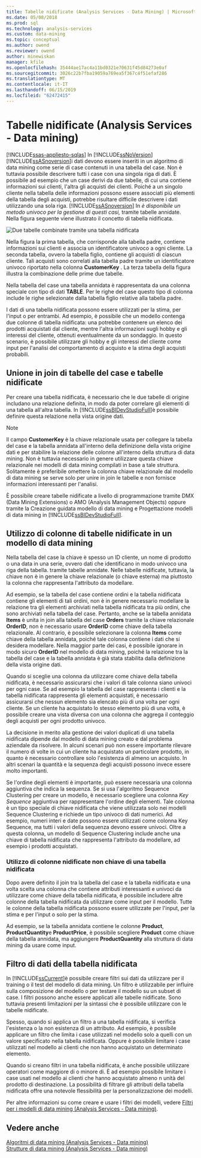 ```yaml
---
title: Tabelle nidificate (Analysis Services - Data Mining) | Microsoft Docs
ms.date: 05/08/2018
ms.prod: sql
ms.technology: analysis-services
ms.custom: data-mining
ms.topic: conceptual
ms.author: owend
ms.reviewer: owend
author: minewiskan
manager: kfile
ms.openlocfilehash: 35444ae17ac4a11bd0321e70631f45d84273e0af
ms.sourcegitcommit: 3026c22b7fba19059a769ea5f367c4f51efaf286
ms.translationtype: MT
ms.contentlocale: it-IT
ms.lasthandoff: 06/15/2019
ms.locfileid: "62472415"
---
```

# <a name="nested-tables-analysis-services---data-mining"></a>Tabelle nidificate (Analysis Services - Data mining)
[!INCLUDE[ssas-appliesto-sqlas](../../includes/ssas-appliesto-sqlas.md)]
  In [!INCLUDE[ssNoVersion](../../includes/ssnoversion-md.md)] [!INCLUDE[ssASnoversion](../../includes/ssasnoversion-md.md)]i dati devono essere inseriti in un algoritmo di data mining come serie di case contenuti in una tabella del case. Non è tuttavia possibile descrivere tutti i case con una singola riga di dati. È possibile ad esempio che un case derivi da due tabelle, di cui una contiene informazioni sui clienti, l'altra gli acquisti dei clienti. Poiché a un singolo cliente nella tabella delle informazioni possono essere associati più elementi della tabella degli acquisti, potrebbe risultare difficile descrivere i dati utilizzando una sola riga. [!INCLUDE[ssASnoversion](../../includes/ssasnoversion-md.md)] In *è disponibile un metodo univoco per la gestione di questi casi,* tramite tabelle annidate. Nella figura seguente viene illustrato il concetto di tabella nidificata.  
  
 ![Due tabelle combinate tramite una tabella nidificata](../../analysis-services/data-mining/media/nested-tables.gif "due tabelle combinate tramite una tabella nidificata")  
  
 Nella figura la prima tabella, che corrisponde alla tabella padre, contiene informazioni sui clienti e associa un identificatore univoco a ogni cliente. La seconda tabella, ovvero la tabella figlio, contiene gli acquisti di ciascun cliente. Tali acquisti sono correlati alla tabella padre tramite un identificatore univoco riportato nella colonna **CustomerKey** . La terza tabella della figura illustra la combinazione delle prime due tabelle.  
  
 Nella tabella del case una tabella annidata è rappresentata da una colonna speciale con tipo di dati **TABLE**. Per le righe del case questo tipo di colonna include le righe selezionate dalla tabella figlio relative alla tabella padre.  
  
 I dati di una tabella nidificata possono essere utilizzati per la stima, per l'input o per entrambi. Ad esempio, è possibile che un modello contenga due colonne di tabella nidificata: una potrebbe contenere un elenco dei prodotti acquistati dal cliente, mentre l'altra informazioni sugli hobby e gli interessi del cliente, ottenuti eventualmente da un sondaggio. In questo scenario, è possibile utilizzare gli hobby e gli interessi del cliente come input per l'analisi del comportamento di acquisto e la stima degli acquisti probabili.  
  
## <a name="joining-case-tables-and-nested-tables"></a>Unione in join di tabelle del case e tabelle nidificate  
 Per creare una tabella nidificata, è necessario che le due tabelle di origine includano una relazione definita, in modo da poter correlare gli elementi di una tabella all'altra tabella. In [!INCLUDE[ssBIDevStudioFull](../../includes/ssbidevstudiofull-md.md)]è possibile definire questa relazione nella vista origine dati.  
  
> [!NOTE]  
>  Il campo **CustomerKey** è la chiave relazionale usata per collegare la tabella del case e la tabella annidata all'interno della definizione della vista origine dati e per stabilire la relazione delle colonne all'interno della struttura di data mining. Non è tuttavia necessario in genere utilizzare questa chiave relazionale nei modelli di data mining compilati in base a tale struttura. Solitamente è preferibile omettere la colonna chiave relazionale dal modello di data mining se serve solo per unire in join le tabelle e non fornisce informazioni interessanti per l'analisi.  
  
 È possibile creare tabelle nidificate a livello di programmazione tramite DMX (Data Mining Extensions) o AMO (Analysis Management Objects) oppure tramite la Creazione guidata modello di data mining e Progettazione modelli di data mining in [!INCLUDE[ssBIDevStudioFull](../../includes/ssbidevstudiofull-md.md)].  
  
## <a name="using-nested-table-columns-in-a-mining-model"></a>Utilizzo di colonne di tabelle nidificate in un modello di data mining  
 Nella tabella del case la chiave è spesso un ID cliente, un nome di prodotto o una data in una serie, ovvero dati che identificano in modo univoco una riga della tabella. tramite tabelle annidate. Nelle tabelle nidificate, tuttavia, la chiave non è in genere la chiave relazionale (o chiave esterna) ma piuttosto la colonna che rappresenta l'attributo da modellare.  
  
 Ad esempio, se la tabella del case contiene ordini e la tabella nidificata contiene gli elementi di tali ordini, non è in genere necessario modellare la relazione tra gli elementi archiviati nella tabella nidificata tra più ordini, che sono archiviati nella tabella del case. Pertanto, anche se la tabella annidata **Items** è unita in join alla tabella del case **Orders** tramite la chiave relazionale **OrderID**, non è necessario usare **OrderID** come chiave della tabella relazionale. Al contrario, è possibile selezionare la colonna **Items** come chiave della tabella annidata, poiché tale colonna contiene i dati che si desidera modellare. Nella maggior parte dei casi, è possibile ignorare in modo sicuro **OrderID** nel modello di data mining, poiché la relazione tra la tabella del case e la tabella annidata è già stata stabilita dalla definizione della vista origine dati.  
  
 Quando si sceglie una colonna da utilizzare come chiave della tabella nidificata, è necessario assicurarsi che i valori di tale colonna siano univoci per ogni case. Se ad esempio la tabella del case rappresenta i clienti e la tabella nidificata rappresenta gli elementi acquistati, è necessario assicurarsi che nessun elemento sia elencato più di una volta per ogni cliente. Se un cliente ha acquistato lo stesso elemento più di una volta, è possibile creare una vista diversa con una colonna che aggrega il conteggio degli acquisti per ogni prodotto univoco.  
  
 La decisione in merito alla gestione dei valori duplicati di una tabella nidificata dipende dal modello di data mining creato e dal problema aziendale da risolvere. In alcuni scenari può non essere importante rilevare il numero di volte in cui un cliente ha acquistato un particolare prodotto, in quanto è necessario controllare solo l'esistenza di almeno un acquisto. In altri scenari la quantità e la sequenza degli acquisti possono invece essere molto importanti.  
  
 Se l'ordine degli elementi è importante, può essere necessaria una colonna aggiuntiva che indica la sequenza. Se si usa l'algoritmo Sequence Clustering per creare un modello, è necessario scegliere una colonna *Key Sequence* aggiuntiva per rappresentare l'ordine degli elementi. Tale colonna è un tipo speciale di chiave nidificata che viene utilizzata solo nei modelli Sequence Clustering e richiede un tipo univoco di dati numerici. Ad esempio, numeri interi e date possono essere utilizzati come colonna Key Sequence, ma tutti i valori della sequenza devono essere univoci. Oltre a questa colonna, un modello di Sequence Clustering include anche una chiave di tabella nidificata che rappresenta l'attributo da modellare, ad esempio i prodotti acquistati.  
  
### <a name="using-non-key-nested-columns-from-a-nested-table"></a>Utilizzo di colonne nidificate non chiave di una tabella nidificata  
 Dopo avere definito il join tra la tabella del case e la tabella nidificata e una volta scelta una colonna che contiene attributi interessanti e univoci da utilizzare come chiave della tabella nidificata, è possibile includere altre colonne della tabella nidificata da utilizzare come input per il modello. Tutte le colonne della tabella nidificata possono essere utilizzate per l'input, per la stima e per l'input o solo per la stima.  
  
 Ad esempio, se la tabella annidata contiene le colonne **Product**, **ProductQuantity**e **ProductPrice**, è possibile scegliere **Product** come chiave della tabella annidata, ma aggiungere **ProductQuantity** alla struttura di data mining da usare come input.  
  
## <a name="filtering-nested-table-data"></a>Filtro di dati della tabella nidificata  
 In [!INCLUDE[ssCurrent](../../includes/sscurrent-md.md)]è possibile creare filtri sui dati da utilizzare per il training o il test del modello di data mining. Un filtro è utilizzabile per influire sulla composizione del modello o per testare il modello su un subset di case. I filtri possono anche essere applicati alle tabelle nidificate. Sono tuttavia presenti limitazioni per la sintassi che è possibile utilizzare con le tabelle nidificate.  
  
 Spesso, quando si applica un filtro a una tabella nidificata, si verifica l'esistenza o la non esistenza di un attributo. Ad esempio, è possibile applicare un filtro che limita i case utilizzati nel modello solo a quelli con un valore specificato nella tabella nidificata. Oppure è possibile limitare i case utilizzati nel modello ai clienti che non hanno acquistato un determinato elemento.  
  
 Quando si creano filtri in una tabella nidificata, è anche possibile utilizzare operatori come maggiore di o minore di. È ad esempio possibile limitare i case usati nel modello ai clienti che hanno acquistato almeno n unità del prodotto di destinazione. La possibilità di filtrare gli attributi della tabella nidificata offre una notevole flessibilità per la personalizzazione dei modelli.  
  
 Per altre informazioni su come creare e usare i filtri dei modelli, vedere [Filtri per i modelli di data mining &#40;Analysis Services - Data mining&#41;](../../analysis-services/data-mining/filters-for-mining-models-analysis-services-data-mining.md).  
  
## <a name="see-also"></a>Vedere anche  
 [Algoritmi di data mining &#40;Analysis Services - Data mining&#41;](../../analysis-services/data-mining/data-mining-algorithms-analysis-services-data-mining.md)   
 [Strutture di data mining &#40;Analysis Services - Data mining&#41;](../../analysis-services/data-mining/mining-structures-analysis-services-data-mining.md)  
  
  
